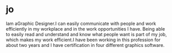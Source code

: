 # jo
Iam aGraphic Designer.I can easily communicate with people and work efficiently in my workplace and in the work opportunities I have. Being able to easily read and understand and know what people want is part of my job, which makes my work efficient.I have been working in this profession for about two years and I have certification in four different graphics software.
